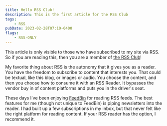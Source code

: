 ```yaml
---
title: Hello RSS Club!
description: This is the first article for the RSS Club
tags:
    - RSS
pubDate: 2023-02-28T07:10-0400
flags:
    - RSS-ONLY
---
```


This article is only visible to those who have subscribed to my site via RSS. So if you are reading this, then you are a member of [the RSS Club](https://daverupert.com/rss-club/)!

My favorite thing about RSS is the autonomy that it gives you as a reader. You have the freedom to subscribe to content that interests you. That could be textual, like this blog, or images or audio. You choose the content, and then you choose how to consume it with an RSS Reader. It bypasses the vendor buy in of content platforms and puts you in the driver's seat.

These days I've been enjoying [FeedBin](https://feedbin.com) for reading RSS feeds. The best features for me (though not unique to FeedBin) is piping newsletters into the reader. I had built up a few subscriptions in my inbox, but that never felt like the right platform for reading content. If your RSS reader has the option, I recommend it.
